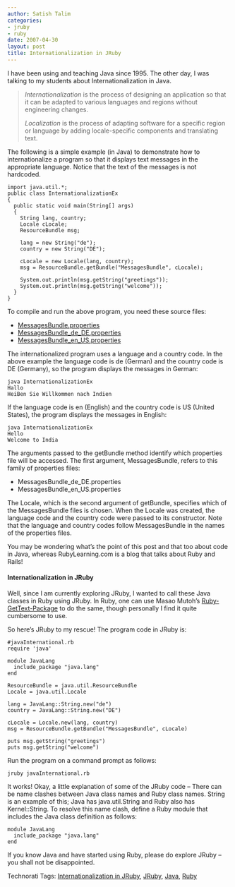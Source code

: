 ```yaml
---
author: Satish Talim
categories:
- jruby
- ruby
date: 2007-04-30
layout: post
title: Internationalization in JRuby
---
```


I have been using and teaching Java since 1995. The other day, I was
talking to my students about Internationalization in Java.  <!--more-->

> *Internationalization* is the process of designing an application so
> that it can be adapted to various languages and regions without
> engineering changes.
>
> *Localization* is the process of adapting software for a specific
> region or language by adding locale-specific components and
> translating text.

The following is a simple example (in Java) to demonstrate how to
internationalize a program so that it displays text messages in the
appropriate language. Notice that the text of the messages is not
hardcoded.

    import java.util.*;
    public class InternationalizationEx
    {
      public static void main(String[] args)
      {
        String lang, country;
        Locale cLocale;
        ResourceBundle msg;

        lang = new String("de");
        country = new String("DE");

        cLocale = new Locale(lang, country);
        msg = ResourceBundle.getBundle("MessagesBundle", cLocale);

        System.out.println(msg.getString("greetings"));
        System.out.println(msg.getString("welcome"));
      }
    }

To compile and run the above program, you need these source files:

-   [MessagesBundle.properties](http://rubylearning.com/data/MessagesBundle.properties)
-   [MessagesBundle\_de\_DE.properties](http://rubylearning.com/data/MessagesBundle_de_DE.properties)
-   [MessagesBundle\_en\_US.properties](http://rubylearning.com/data/MessagesBundle_en_US.properties)

The internationalized program uses a language and a country code. In the
above example the language code is de (German) and the country code is
DE (Germany), so the program displays the messages in German:

    java InternationalizationEx
    Hallo
    HeiBen Sie Willkommen nach Indien

If the language code is en (English) and the country code is US (United
States), the program displays the messages in English:

    java InternationalizationEx
    Hello
    Welcome to India

The arguments passed to the getBundle method identify which properties
file will be accessed. The first argument, MessagesBundle, refers to
this family of properties files:

-   MessagesBundle\_de\_DE.properties
-   MessagesBundle\_en\_US.properties

The Locale, which is the second argument of getBundle, specifies which
of the MessagesBundle files is chosen. When the Locale was created, the
language code and the country code were passed to its constructor. Note
that the language and country codes follow MessagesBundle in the names
of the properties files.

You may be wondering what’s the point of this post and that too about
code in Java, whereas RubyLearning.com is a blog that talks about Ruby
and Rails!

#### Internationalization in JRuby

Well, since I am currently exploring JRuby, I wanted to call these Java
classes in Ruby using JRuby. In Ruby, one can use Masao Mutoh’s
[Ruby-GetText-Package](http://www.yotabanana.com/hiki/ruby-gettext.html)
to do the same, though personally I find it quite cumbersome to use.

So here’s JRuby to my rescue! The program code in JRuby is:

    #javaInternational.rb
    require 'java'

    module JavaLang
      include_package "java.lang"
    end

    ResourceBundle = java.util.ResourceBundle
    Locale = java.util.Locale

    lang = JavaLang::String.new("de")
    country = JavaLang::String.new("DE")

    cLocale = Locale.new(lang, country)
    msg = ResourceBundle.getBundle("MessagesBundle", cLocale)

    puts msg.getString("greetings")
    puts msg.getString("welcome")

Run the program on a command prompt as follows:

    jruby javaInternational.rb

It works! Okay, a little explanation of some of the JRuby code – There
can be name clashes between Java class names and Ruby class names.
String is an example of this; Java has java.util.String and Ruby also
has Kernel::String. To resolve this name clash, define a Ruby module
that includes the Java class definition as follows:

    module JavaLang
      include_package "java.lang"
    end

If you know Java and have started using Ruby, please do explore JRuby –
you shall not be disappointed.

Technorati Tags: [Internationalization in
JRuby](http://technorati.com/tag/Internationalization+in+JRuby),
[JRuby](http://technorati.com/tag/JRuby),
[Java](http://technorati.com/tag/Java),
[Ruby](http://technorati.com/tag/Ruby)


